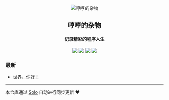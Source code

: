<p align="center"><img alt="哼哼的杂物" src="https://static.b3log.org/images/brand/solo-32.png"></p><h2 align="center">
哼哼的杂物
</h2>

<h4 align="center">记录精彩的程序人生</h4>
<p align="center"><a title="哼哼的杂物" target="_blank" href="https://github.com/HuangHHheng/solo-blog"><img src="https://img.shields.io/github/last-commit/HuangHHheng/solo-blog.svg?style=flat-square&color=FF9900"></a>
<a title="GitHub repo size in bytes" target="_blank" href="https://github.com/HuangHHheng/solo-blog"><img src="https://img.shields.io/github/repo-size/HuangHHheng/solo-blog.svg?style=flat-square"></a>
<a title="Solo Version" target="_blank" href="https://github.com/b3log/solo/releases"><img src="https://img.shields.io/badge/solo-3.6.4-f1e05a.svg?style=flat-square&color=blueviolet"></a>
<a title="Hits" target="_blank" href="https://github.com/b3log/hits"><img src="https://hits.b3log.org/HuangHHheng/solo-blog.svg"></a></p>

### 最新

* [世界，你好！](http://hengheng.tech:8080/hello-solo)



---

本仓库通过 [Solo](https://github.com/b3log/solo) 自动进行同步更新 ❤️ 